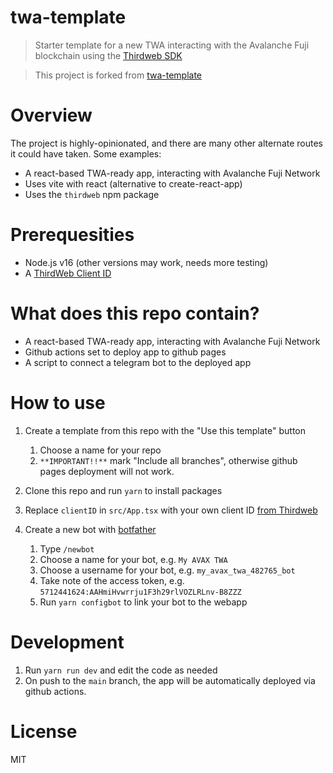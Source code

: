 # twa-template

> Starter template for a new TWA interacting with the Avalanche Fuji blockchain using the [Thirdweb SDK](https://portal.thirdweb.com/react/v5/connecting-wallets/ui-components)

> This project is forked from [twa-template](https://github.com/ton-community/twa-template)

# Overview

The project is highly-opinionated, and there are many other alternate routes it could have taken. Some examples:

- A react-based TWA-ready app, interacting with Avalanche Fuji Network
- Uses vite with react (alternative to create-react-app)
- Uses the `thirdweb` npm package

# Prerequesities

- Node.js v16 (other versions may work, needs more testing)
- A [ThirdWeb Client ID](https://thirdweb.com/dashboard/settings/api-keys)

# What does this repo contain?

- A react-based TWA-ready app, interacting with Avalanche Fuji Network
- Github actions set to deploy app to github pages
- A script to connect a telegram bot to the deployed app

# How to use

1. Create a template from this repo with the "Use this template" button

   1. Choose a name for your repo
   2. `**IMPORTANT!!**` mark "Include all branches", otherwise github pages deployment will not work.

2. Clone this repo and run `yarn` to install packages
3. Replace `clientID` in `src/App.tsx` with your own client ID [from Thirdweb](https://thirdweb.com/dashboard/settings/api-keys)

4. Create a new bot with [botfather](https://t.me/botfather)
   1. Type `/newbot`
   2. Choose a name for your bot, e.g. `My AVAX TWA`
   3. Choose a username for your bot, e.g. `my_avax_twa_482765_bot`
   4. Take note of the access token, e.g. `5712441624:AAHmiHvwrrju1F3h29rlVOZLRLnv-B8ZZZ`
   5. Run `yarn configbot` to link your bot to the webapp

# Development

1. Run `yarn run dev` and edit the code as needed
2. On push to the `main` branch, the app will be automatically deployed via github actions.

# License

MIT

